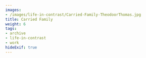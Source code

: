 ```yaml
---
images:
- /images/life-in-contrast/Carried-Family-TheodoorThomas.jpg
title: Carried Family
weight: 6
tags:
- archive
- life-in-contrast
- work
hideExif: true
---
```

